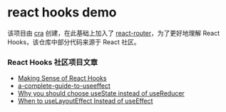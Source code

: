 # react hooks demo
该项目由 [cra](https://github.com/facebook/create-react-app) 创建，在此基础上加入了 [react-router](https://github.com/ReactTraining/react-router)，为了更好地理解 React Hooks，该仓库中部分代码来源于 React 社区。

### React Hooks 社区项目文章
* [Making Sense of React Hooks](https://medium.com/@dan_abramov/making-sense-of-react-hooks-fdbde8803889)
* [a-complete-guide-to-useeffect](https://overreacted.io/zh-hans/a-complete-guide-to-useeffect/)
* [Why you should choose useState instead of useReducer](https://medium.com/free-code-camp/why-you-should-choose-usestate-instead-of-usereducer-ffc80057f815)
* [When to useLayoutEffect Instead of useEffect](https://daveceddia.com/useeffect-vs-uselayouteffect/)
